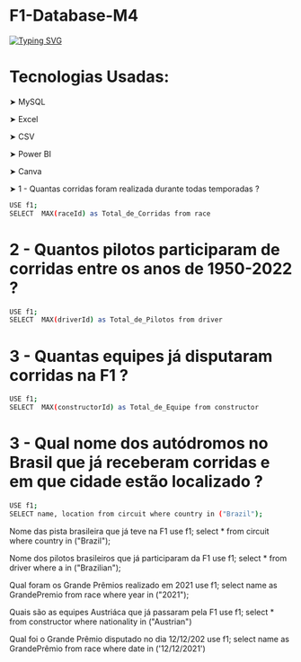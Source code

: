 # F1-Database-M4

[![Typing SVG](https://readme-typing-svg.herokuapp.com/?color=FF0000&size=40&center=true&vCenter=true&width=1000&lines=+Banco+de+Dados+F1)](https://git.io/typing-svg)

# Tecnologias Usadas:

➤ MySQL

➤ Excel

➤ CSV 

➤ Power BI

➤ Canva

➤ 1 - Quantas corridas foram realizada durante todas temporadas ?
```sh
USE f1;
SELECT  MAX(raceId) as Total_de_Corridas from race
```

# 2 - Quantos pilotos participaram de corridas entre os anos de 1950-2022 ?
```sh
USE f1;
SELECT  MAX(driverId) as Total_de_Pilotos from driver
```

# 3 - Quantas equipes já disputaram corridas na F1 ?
```sh
USE f1;
SELECT  MAX(constructorId) as Total_de_Equipe from constructor
```

# 3 - Qual nome dos autódromos no Brasil que já receberam corridas e em que cidade estão localizado ?
```sh
USE f1;
SELECT name, location from circuit where country in ("Brazil");
```

Nome das pista brasileira que já teve na F1
use f1;
select * from circuit where country in ("Brazil");

Nome dos pilotos brasileiros que já participaram da F1
use f1;
select * from driver where a in ("Brazilian");

Qual foram os Grande Prêmios realizado em 2021
use f1;
select name as GrandePremio from race where year in ("2021");

Quais são as equipes Austriáca que já passaram pela F1
use f1;
select * from constructor where nationality in ("Austrian")

Qual foi o Grande Prêmio disputado no dia 12/12/202
use f1;
select name as GrandePrêmio from race where date in ('12/12/2021')
